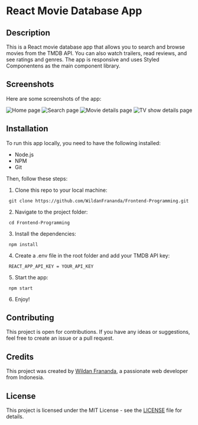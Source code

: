 # React Movie Database App

## Description

This is a React movie database app that allows you to search and browse movies from the TMDB API. You can also watch trailers, read reviews, and see ratings and genres. The app is responsive and uses Styled Componentens as the main component library.

## Screenshots

Here are some screenshots of the app:

![Home page](home.png)
![Search page](search.png)
![Movie details page](movie.png)
![TV show details page](tvshow.png)

## Installation

To run this app locally, you need to have the following installed:

- Node.js
- NPM
- Git

Then, follow these steps:

1. Clone this repo to your local machine:
```
 git clone https://github.com/WildanFrananda/Frontend-Programming.git
```
2. Navigate to the project folder:
```
 cd Frontend-Programming
```
3. Install the dependencies:
```
 npm install
```
4. Create a .env file in the root folder and add your TMDB API key:
```
 REACT_APP_API_KEY = YOUR_API_KEY
```
5. Start the app:
```
 npm start
```
6. Enjoy!

## Contributing

This project is open for contributions. If you have any ideas or suggestions, feel free to create an issue or a pull request.

## Credits

This project was created by [Wildan Frananda](https://github.com/WildanFrananda), a passionate web developer from Indonesia.

## License

This project is licensed under the MIT License - see the [LICENSE](LICENSE) file for details.
